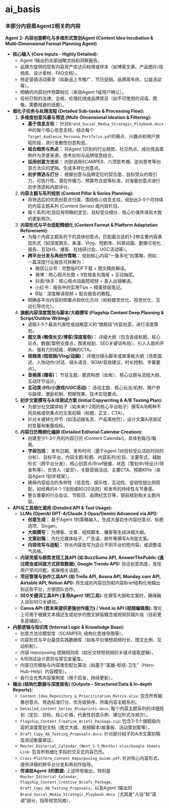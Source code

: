 # ai_basis

### 本部分内容是Agent2相关的内容

**Agent 2: 内容创意孵化与多维形式策划Agent (Content Idea Incubation & Multi-Dimensional Format Planning Agent)**

* **核心输入 (Core Inputs - Highly Detailed):**
  * Agent 1输出的全部战略文档和洞察报告。
  * 品牌方提供的现有内容资产库访问权限或样本（如博客文章、产品图片/视频库、设计素材、FAQ文档）。
  * 特定营销活动需求（如新品上市推广、节日促销、品牌周年庆、公益活动等）。
  * 明确的内容创作预算档位（来自Agent 1或用户确认）。
  * 任何已知的法律、合规、伦理红线或品牌禁忌（如不可使用的词语、图像，需要规避的话题）。
* **细化子任务与处理流程 (Detailed Sub-tasks & Processing Flow):**
  1.  **多维度创意风暴与筛选 (Multi-Dimensional Ideation & Filtering):**
      * **基于信息支柱：** 针对`Brand_Social_Media_Strategic_Playbook.docx`中的每个核心信息支柱，结合每个`Target_Audience_Persona_Portfolio.pdf`的痛点、兴趣点和用户旅程阶段，进行发散性创意构思。
      * **结合趋势与热点：** 将Agent 1识别的行业趋势、社交热点、成功竞品案例作为灵感来源，思考如何与品牌信息结合。
      * **运用创意方法论：** 内部调用SCAMPER、六顶思考帽、逆向思考等创意方法论的逻辑，生成多样化创意点。
      * **初步筛选与打分：** 根据创意与品牌定位的契合度、目标受众的吸引力、可执行性、潜在传播力、预算符合度等标准，对海量创意点进行初步筛选和内部评分。
  2.  **内容主题与系列规划 (Content Pillar & Series Planning):**
      * 将筛选后的优质创意点归类，围绕核心信息支柱，规划出3-5个可持续的内容主题系列 (Content Series) 或内容栏目。
      * 每个系列/栏目应有明确的定位、目标受众细分、核心价值传递和大致的更新频次。
  3.  **内容形式与平台适配精细化 (Content Format & Platform Adaptation Refinement):**
      * 为每个内容主题系列下的具体创意点，匹配最合适的1-2种主要内容表现形式（如深度图文、条漫、Vlog、短剧本、科普动画、数据可视化报告、互动H5、播客、在线研讨会、UGC活动等）。
      * **跨平台分发与再创作策略：** 规划核心内容“一鱼多吃”的策略，例如：一篇深度行业报告可拆解为：
        * 微信公众号：完整版PDF下载 + 图文精炼解读。
        * 微博：核心观点长图 + 9宫格金句海报 + 互动抽奖。
        * 抖音/快手：核心观点动画短视频 + 真人出镜解读。
        * 小红书：报告中的实用Tips + 精美排版笔记。
        * B站：深度解读视频 + 配合报告的教程。
      * 明确各平台内容的侧重点和优化方向（如标题党优化、视觉优化、互动引导优化）。
  4.  **旗舰内容深度策划与脚本/大纲撰写 (Flagship Content Deep Planning & Script/Outline Writing):**
      * 选取3-5个最具代表性或战略意义的“旗舰级”内容创意，进行深度策划。
      * **图文类 (微信长文/博客/深度报告)：** 详细大纲（包含各级标题、核心论点、数据/案例支撑点、图表规划、SEO关键词布局）、引人入胜的开头、强有力的结尾、明确的CTA。
      * **视频类 (短视频/Vlog/动画)：** 详细分镜头脚本或故事板大纲（场景描述、人物动作/对话、镜头语言、BGM/音效建议、时长控制、字幕要点）。
      * **音频类 (播客)：** 节目主题、嘉宾构想（如有）、核心议题与流程大纲、互动环节设计。
      * **互动类 (H5/小游戏/UGC活动)：** 活动主题、核心玩法/机制、用户参与路径、激励机制、预期效果、技术实现要点。
  5.  **初步文案撰写与A/B测试方案 (Initial Copywriting & A/B Testing Plan):**
      * 为部分社交媒体帖子（如未来1-2周的核心平台帖子）撰写A/B两种不同风格或侧重点的文案初稿（标题、正文、CTA）。
      * 针对关键转化环节（如活动报名页、产品落地页），设计文案A/B测试的变量和衡量指标。
  6.  **内容日历精细化编排 (Detailed Editorial Calendar Creation):**
      * 创建至少1-3个月的内容日历 (Content Calendar)，具体到每日/每周。
      * **字段包括：** 发布日期、发布时间（基于Agent 1对目标受众活跃时间的分析）、目标平台、内容主题/标题、内容系列/栏目、主要形式、辅助形式（跨平台分发）、核心创意点/Brief链接、状态（策划中/待设计/待发布等）、负责人（留空）、关联营销活动、主要CTA、预期KPIs（来自Agent 1初步框架）。
      * 确保内容组合的多样性（信息性、娱乐性、互动性、促销性按比例搭配，如经典的4-1-1法则或80/20法则）和发布的持续性与节奏感。
      * 整合重要的行业会议、节假日、品牌纪念日等，提前规划相关主题内容。
* **API与工具细化调用 (Detailed API & Tool Usage):**
  * **LLMs (OpenAI GPT-4/Claude 3 Opus/Gemini Advanced via API):**
    * **创意生成：** 基于Agent 1的策略输入，生成大量初步内容创意点、标题选项、Slogan。
    * **大纲撰写：** 为博客、文章、视频脚本、播客等生成详细大纲。
    * **文案初稿：** 为社交媒体帖子、广告语、邮件等撰写A/B版文案。
    * **内容改写与适配：** 将长内容改写为适合不同平台的短内容，或调整语气风格。
  * **内容灵感与趋势发现工具API (如 BuzzSumo API, AnswerThePublic (通过爬虫或间接方式获取数据), Google Trends API):** 验证创意热度，发现用户常问问题，拓展相关话题。
  * **项目管理与协作工具API (如 Trello API, Asana API, Monday.com API, Airtable API, Notion API):** 将生成的内容日历和内容Brief结构化地输出到这些平台，方便团队协作。
  * **SEO关键词工具API (复用Agent 1的工具):** 在撰写大纲和文案时，确保融入目标SEO关键词。
  * **Canva API (若未来提供更强创作能力) / Veed.io API (视频编辑类):** 理论上可用于根据文本描述生成初步的图文排版概念或视频剪辑片段（目前更多是辅助）。
* **内部逻辑与知识库 (Internal Logic & Knowledge Base):**
  * 创意方法论模型库（SCAMPER, 结构化思维导图等）。
  * 内容形式与平台最佳实践数据库（如各平台理想视频时长、图文比例、互动机制）。
  * 内容 repurposing 逻辑规则库（如长文转短视频的关键点提取逻辑）。
  * A/B测试设计原则与常见变量库。
  * 内容日历模板与内容类型配比算法（如基于“英雄-枢纽-卫生”（Hero-Hub-Help）内容模型）。
  * 各行业优秀内容案例库（用于启发，持续更新）。
* **输出 (结构化数据与深度报告) (Outputs - Structured Data & In-depth Reports):**
  * `Content_Idea_Repository_&_Prioritization_Matrix.xlsx`: 包含所有脑暴创意点、筛选标准打分、优先级排序、所属内容主题系列。
  * `Detailed_Content_Series_Blueprints.docx`: 每个内容主题系列的详细规划（定位、目标、核心价值、代表性创意示例、建议形式与频次）。
  * `Flagship_Content_Creative_Briefs_Package.zip`: 包含3-5个旗舰级内容的深度策划文档（图文大纲、视频脚本/故事板、活动策划案等）。
  * `Draft_Copy_AB_Testing_Proposals.docx`: 针对部分帖子的A/B文案初稿及测试衡量建议。
  * `Master_Editorial_Calendar_(Next_1-3_Months).xlsx/Google Sheets Link`: 包含所有细化字段的交互式内容日历。
  * `Cross-Platform_Content_Repurposing_Guide.pdf`: 针对核心内容形式，提供详细的跨平台分发和再创作指导。
  * **传递给Agent 3的数据:** 上述所有输出，特别是`Master_Editorial_Calendar`, `Flagship_Content_Creative_Briefs_Package`, `Draft_Copy_AB_Testing_Proposals`，以及Agent 1输出的`Brand_Social_Media_Strategic_Playbook.docx`（尤其是“人设”和“语调”部分，指导视觉风格）。
